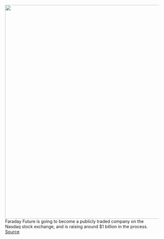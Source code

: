 <img src='https://cdn.vox-cdn.com/thumbor/oJsD2T4H_3KtvUIyp4fLxtf5SEI=/0x0:2040x1361/1200x800/filters:focal(857x518:1183x844)/cdn.vox-cdn.com/uploads/chorus_image/image/68733037/faraday_future_ff91_5274.0.jpg' width='700px' /><br/>
Faraday Future is going to become a publicly traded company on the Nasdaq stock exchange, and is raising around $1 billion in the process.
<a href='https://www.theverge.com/2021/1/28/22247942/faraday-future-spac-merger-public-psac-property-solutions-nasdaq'> Source <a/>